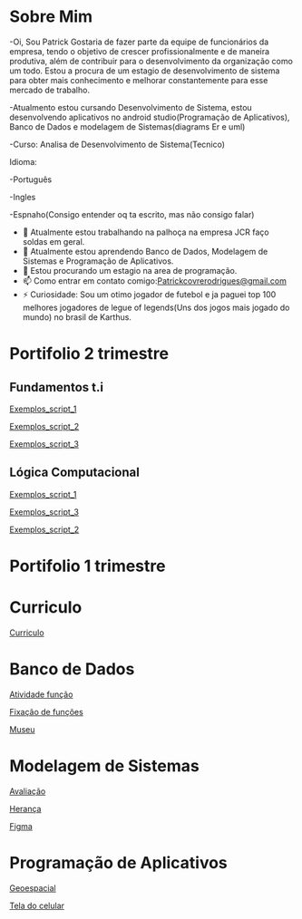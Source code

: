 # Sobre Mim


-Oi, Sou Patrick
Gostaria de fazer parte da equipe de funcionários da empresa, tendo o objetivo de crescer profissionalmente e de maneira produtiva, além de contribuir para o desenvolvimento da organização como um todo. Estou a procura de um estagio de desenvolvimento de sistema para obter mais conhecimento e melhorar constantemente para esse mercado de trabalho.

-Atualmento estou cursando Desenvolvimento de Sistema, estou desenvolvendo aplicativos no android studio(Programação de Aplicativos), Banco de Dados e modelagem de Sistemas(diagrams Er e uml)

-Curso: Analisa de Desenvolvimento de Sistema(Tecnico)

Idioma:

-Português

-Ingles

-Espnaho(Consigo entender oq ta escrito, mas não consigo falar)

- 🔭 Atualmente estou trabalhando na palhoça na empresa JCR faço soldas em geral.
- 🌱 Atualmente estou aprendendo Banco de Dados, Modelagem de Sistemas e Programação de Aplicativos.
- 🤔 Estou procurando um estagio na area de programação.
- 📫 Como entrar em contato comigo:Patrickcovrerodrigues@gmail.com
- ⚡ Curiosidade: Sou um otimo jogador de futebol e ja paguei top 100 melhores jogadores de legue of legends(Uns dos jogos mais jogado do mundo) no brasil de Karthus.


# Portifolio 2 trimestre
## Fundamentos t.i
[Exemplos_script_1](fundamentosti/avaliaçaopratica)


[Exemplos_script_2](/avaliacao13)



[Exemplos_script_3](/provati.sh)
## Lógica Computacional
[Exemplos_script_1](logicacomputacional/exmplos.java)

[Exemplos_script_3](/portifolio2b)

[Exemplos_script_2](/portifolio2b.java)

# Portifolio 1 trimestre

# Curriculo 
[Curriculo](https://github.com/Patrickcovre/Patrickcovre/blob/main/Curriculo/fotc.png)


# Banco de Dados

[Atividade função](https://github.com/Patrickcovre/Patrickcovre/blob/main/Banco%20de%20Dados/Atividade%20funções.sql)

[Fixação de funções](https://github.com/Patrickcovre/Patrickcovre/blob/main/Banco%20de%20Dados/Atividade%20de%20fixação%20Funções)

[Museu](https://github.com/Patrickcovre/Patrickcovre/blob/main/Banco%20de%20Dados/Museu.sql)

# Modelagem de Sistemas

[Avaliação](https://github.com/Patrickcovre/Patrickcovre/blob/main/Modelagem%20de%20Sistemas/Modelagem%20de%20Sistemas%20(Avaliação))

[Herança](https://docs.google.com/document/d/1Bzom3lwLUS7gpPwTne_Yd_BRKWY-xxWMPwqLnio9Nbc/edit?usp=sharing)

[Figma](https://www.figma.com/file/OPSvyCtBvQAax7GFAglPk6/agiotagem?node-id=103%3A2)

# Programação de Aplicativos

[Geoespacial](https://github.com/Patrickcovre/Patrickcovre/blob/main/Programção%20de%20aplicativo/Geoespacial)

[Tela do celular](https://docs.google.com/document/d/13KP7L24ZLL4GnggWlBgeC5yR8HOVxHEmUmh0TzXy_7g/edit?usp=sharing)







